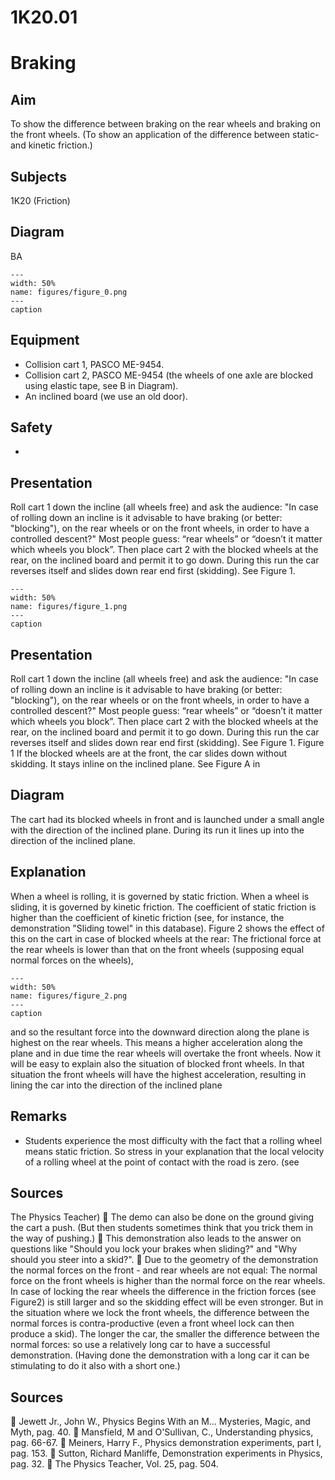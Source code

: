 # 1K20.01 
  # Braking 
    
  
## Aim   
 To show the difference between braking on the rear wheels and braking on the front wheels. (To show an application of the difference between static- and kinetic friction.)    
  
## Subjects   
 1K20 (Friction)   
  
## Diagram   
 BA  
```{figure} figures/figure_0.png  
---  
width: 50%  
name: figures/figure_0.png  
---  
caption  
``` 
    
  
## Equipment   
 
 *  Collision cart 1, PASCO ME-9454. 
 *  Collision cart 2, PASCO ME-9454 (the wheels of one axle are blocked using elastic tape, see B in Diagram). 
 *  An inclined board (we use an old door).   
  
## Safety   
 
 * 
      
  
## Presentation   
 Roll cart 1 down the incline (all wheels free) and ask the audience: "In case of rolling down an incline is it advisable to have braking (or better: "blocking"), on the rear wheels or on the front wheels, in order to have a controlled descent?" Most people guess: “rear wheels” or “doesn’t it matter which wheels you block”. Then place cart 2 with the blocked wheels at the rear, on the inclined board and permit it to go down. During this run the car reverses itself and slides down rear end first (skidding). See Figure 1.   
```{figure} figures/figure_1.png  
---  
width: 50%  
name: figures/figure_1.png  
---  
caption  
``` 
     
  
## Presentation   
 Roll cart 1 down the incline (all wheels free) and ask the audience: "In case of rolling down an incline is it advisable to have braking (or better: "blocking"), on the rear wheels or on the front wheels, in order to have a controlled descent?" Most people guess: “rear wheels” or “doesn’t it matter which wheels you block”. Then place cart 2 with the blocked wheels at the rear, on the inclined board and permit it to go down. During this run the car reverses itself and slides down rear end first (skidding). See Figure 1. Figure 1 If the blocked wheels are at the front, the car slides down without skidding. It stays inline on the inclined plane. See Figure A in   
  
## Diagram   
 The cart had its blocked wheels in front and is launched under a small angle with the direction of the inclined plane. During its run it lines up into the direction of the inclined plane.   
  
## Explanation   
 When a wheel is rolling, it is governed by static friction. When a wheel is sliding, it is governed by kinetic friction. The coefficient of static friction is higher than the coefficient of kinetic friction (see, for instance, the demonstration "Sliding towel" in this database). Figure 2 shows the effect of this on the cart in case of blocked wheels at the rear: The frictional force at the rear wheels is lower than that on the front wheels (supposing equal normal forces on the wheels),    
```{figure} figures/figure_2.png  
---  
width: 50%  
name: figures/figure_2.png  
---  
caption  
``` 
 and so the resultant force into the downward direction along the plane is highest on the rear wheels. This means a higher acceleration along the plane and in due time the rear wheels will overtake the front wheels. Now it will be easy to explain also the situation of blocked front wheels. In that situation the front wheels will have the highest acceleration, resulting in lining the car into the direction of the inclined plane   
  
## Remarks   
 
 *  Students experience the most difficulty with the fact that a rolling wheel means static friction. So stress in your explanation that the local velocity of a rolling wheel at the point of contact with the road is zero. (see
   
  
## Sources   
 The Physics Teacher)    The demo can also be done on the ground giving the cart a push. (But then students sometimes think that you trick them in the way of pushing.)  This demonstration also leads to the answer on questions like "Should you lock your brakes when sliding?" and "Why should you steer into a skid?".  Due to the geometry of the demonstration the normal forces on the front - and rear wheels are not equal: The normal force on the front wheels is higher than the normal force on the rear wheels. In case of locking the rear wheels the difference in the friction forces (see Figure2) is still larger and so the skidding effect will be even stronger. But in the situation where we lock the front wheels, the difference between the normal forces is contra-productive (even a front wheel lock can then produce a skid). The longer the car, the smaller the difference between the normal forces: so use a relatively long car to have a successful demonstration. (Having done the demonstration with a long car it can be stimulating to do it also with a short one.)    
  
## Sources   
  Jewett Jr., John W., Physics Begins With an M... Mysteries, Magic, and Myth, pag. 40.  Mansfield, M and O'Sullivan, C., Understanding physics, pag. 66-67.  Meiners, Harry F., Physics demonstration experiments, part I, pag. 153.  Sutton, Richard Manliffe, Demonstration experiments in Physics, pag. 32.  The Physics Teacher, Vol. 25, pag. 504.  